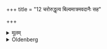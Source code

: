 +++
title = "12 चरोरुद्धृत्य बिल्वमात्रमवदानैः सह"

+++

<details><summary>मूलम्</summary>

चरोरुद्धृत्य बिल्वमात्रमवदानैः सह यूषेण सन्नयेत् १२
</details>

<details><summary>Oldenberg</summary>

12. Taking of the mess of boiled rice-grains (Sūtra 6) a portion of the size of a Bilva fruit, he should mix that, together with the Avadānas (Sūtra 10), with the juice (Sūtra 8).
</details>
